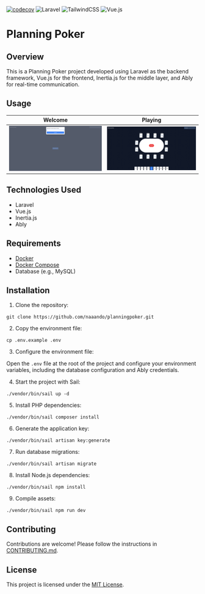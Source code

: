 [![codecov](https://codecov.io/gh/naaando/planningpoker/graph/badge.svg?style=for-the-badge&token=C8CL93UT7V)](https://codecov.io/gh/naaando/planningpoker)
![Laravel](https://img.shields.io/badge/laravel-%23FF2D20.svg?logo=laravel&logoColor=white)
![TailwindCSS](https://img.shields.io/badge/tailwindcss-%2338B2AC.svg?logo=tailwind-css&logoColor=white)
![Vue.js](https://img.shields.io/badge/vuejs-%2335495e.svg?logo=vuedotjs&logoColor=%234FC08D)

# Planning Poker

## Overview

This is a Planning Poker project developed using Laravel as the backend framework, Vue.js for the frontend, Inertia.js for the middle layer, and Ably for real-time communication.


## Usage

| Welcome | Playing |
| ------- | ------- |
| ![First time](/resources/images/first-time.png) | ![Playing](/resources/images/playing.png) |

## Technologies Used

- Laravel
- Vue.js
- Inertia.js
- Ably

## Requirements

- [Docker](https://www.docker.com/)
- [Docker Compose](https://docs.docker.com/compose/)
- Database (e.g., MySQL)

## Installation

1. Clone the repository:

```
git clone https://github.com/naaando/planningpoker.git
```

2. Copy the environment file:

```
cp .env.example .env
```

3. Configure the environment file:

Open the `.env` file at the root of the project and configure your environment variables, including the database configuration and Ably credentials.

4. Start the project with Sail:

```
./vendor/bin/sail up -d
```

5. Install PHP dependencies:

```
./vendor/bin/sail composer install
```

6. Generate the application key:

```
./vendor/bin/sail artisan key:generate
```

7. Run database migrations:

```
./vendor/bin/sail artisan migrate
```

8. Install Node.js dependencies:

```
./vendor/bin/sail npm install
```

9. Compile assets:

```
./vendor/bin/sail npm run dev
```

## Contributing

Contributions are welcome! Please follow the instructions in [CONTRIBUTING.md](CONTRIBUTING.md).

## License

This project is licensed under the [MIT License](LICENSE).
